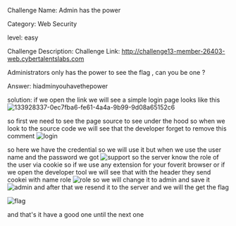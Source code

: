 Challenge Name:  Admin has the power 

Category: Web Security

level: easy

Challenge Description:
Challenge Link:
http://challenge13-member-26403-web.cybertalentslabs.com

Administrators only has the power to see the flag , can you be one ?


Answer:
hiadminyouhavethepower 

solution:
if we open the link we will see a simple login page looks like this
![133928337-0ec7fba6-fe61-4a4a-9b99-9d08a65152c6](https://user-images.githubusercontent.com/107189760/174202917-b03a9fb5-2c85-4dec-9e27-c88a722cc700.png)


so first we need to see the page source to see under the hood so when we look to the source code we will see that the 
developer forget to remove this comment 
![login](https://user-images.githubusercontent.com/56412281/133931984-bb0f5209-d496-43f4-95c0-6e296c79bb7c.png)

so here we have the credential so we will use it but when we use the user name and the password we got 
![support](https://user-images.githubusercontent.com/56412281/133931934-e32eabf3-f818-4a6d-b3f8-e4fe631225ff.png)
 so the server know the role of the user via cookie so if we use any extension 
 for your foverit browser or if we open the developer tool we will see that with the header they send cookei with name role
 ![role](https://user-images.githubusercontent.com/56412281/133931905-890dfd8a-64ca-424b-ba3e-8015ec09b69e.png)
 so we will change it to admin and save it 
 ![admin](https://user-images.githubusercontent.com/56412281/133931918-123a7f84-20a0-410a-ae12-80300551258f.png)
 and after that we resend it to the server and we will the get the flag 
 
 
 ![flag](https://user-images.githubusercontent.com/56412281/133931893-95cbd41a-64d5-4c7e-8922-7af4fd53eb72.png)
 
 
 and that's it have a good one until the next one
 
 
